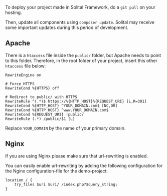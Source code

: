 To deploy your project made in Solital Framework, do a `git pull` on your hosting.

Then, update all components using `composer update`. Solital may receive some important updates during this period of development.

## Apache

There is a `htaccess` file inside the `public/` folder, but Apache needs to point to this folder. Therefore, in the root folder of your project, insert this other `htaccess` file below:

```
RewriteEngine on

# Force HTTPS
RewriteCond %{HTTPS} off

# Redirect to public/ with HTTPS
RewriteRule ^(.*)$ https://%{HTTP_HOST}%{REQUEST_URI} [L,R=301]
RewriteCond %{HTTP_HOST} ^YOUR_DOMAIN.com$ [NC,OR]
RewriteCond %{HTTP_HOST} ^www.YOUR_DOMAIN.com$
RewriteCond %{REQUEST_URI} !public/
RewriteRule (.*) /public/$1 [L]
```

Replace `YOUR_DOMAIN` by the name of your primary domain. 

## Nginx

If you are using Nginx please make sure that url-rewriting is enabled.

You can easily enable url-rewriting by adding the following configuration for the Nginx configuration-file for the demo-project.

```
location / {
    try_files $uri $uri/ /index.php?$query_string;
}
```